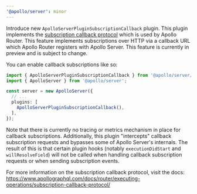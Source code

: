```yaml
---
'@apollo/server': minor
---
```


Introduce new `ApolloServerPluginSubscriptionCallback` plugin. This plugin implements the [subscription callback protocol](https://github.com/apollographql/router/blob/dev/dev-docs/callback_protocol.md) which is used by Apollo Router. This feature implements subscriptions over HTTP via a callback URL which Apollo Router registers with Apollo Server. This feature is currently in preview and is subject to change.

You can enable callback subscriptions like so:
```ts
import { ApolloServerPluginSubscriptionCallback } from '@apollo/server/plugin/subscriptionCallback';
import { ApolloServer } from '@apollo/server';

const server = new ApolloServer({
  // ...
  plugins: [
    ApolloServerPluginSubscriptionCallback(),
  ],
});
```

Note that there is currently no tracing or metrics mechanism in place for callback subscriptions. Additionally, this plugin "intercepts" callback subscription requests and bypasses some of Apollo Server's internals. The result of this is that certain plugin hooks (notably `executionDidStart` and `willResolveField`) will not be called when handling callback subscription requests or when sending subscription events.

For more information on the subscription callback protocol, visit the docs:
https://www.apollographql.com/docs/router/executing-operations/subscription-callback-protocol/
